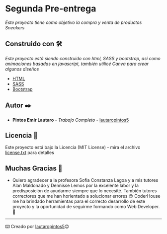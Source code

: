 # Segunda Pre-entrega 

_Este proyecto tiene como objetivo la compra y venta de productos Sneakers_

## Construido con 🛠️

_Este proyecto está siendo construido con html, SASS y bootstrap, así como animaciones basadas en javascript, también utilicé Canva para crear algunos diseños_

* [HTML](https://html.com/)
* [SASS](https://sass-lang.com/)
* [Bootstrap](https://getbootstrap.com/)

## Autor ✒️

* **Pintos Emir Lautaro** - *Trabajo Completo* - [lautaropintos5](https://github.com/lautaropintos5)

## Licencia 📄

Este proyecto está bajo la Licencia (MIT License) - mira el archivo [license.txt](license.txt) para detalles

## Muchas Gracias 🎁

* Quiero agradecer a la profesora Sofia Constanza Lagoa y a mis tutores Alan Maldonado y Dennisse Lemos por la excelente labor y la predisposición de ayudarme siempre que lo necesité. También tutores correctores que me han horientado a solucionar errores 😊 CoderHouse me ha brindado herramientas para el correcto desarrollo de este proyecto y la oportunidad de seguirme formando como Web Developer. 📢

---
⌨️ Creado por [lautaropintos5](https://github.com/lautaropintos5)😊
